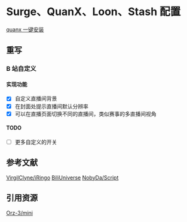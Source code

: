 # Surge、QuanX、Loon、Stash 配置

[quanx 一键安装](stash://install-config?url=https://mirror.ghproxy.com/https://raw.githubusercontent.com/Erica-Iris/SQLS/main/Stash/config.yaml)

## 重写

### B 站自定义

#### 实现功能

- [x] 自定义直播间背景
- [x] 在封面处提示直播间默认分辨率
- [x] 可以在直播页面切换不同的直播间，类似赛事的多直播间视角

#### TODO

- [ ] 更多自定义的开关

## 参考文献

[VirgilClyne/iRingo](https://github.com/VirgilClyne/iRingo)
[BiliUniverse](https://github.com/BiliUniverse)
[NobyDa/Script](https://github.com/NobyDa/Script)

## 引用资源

[Orz-3/mini](https://github.com/Orz-3/mini)
